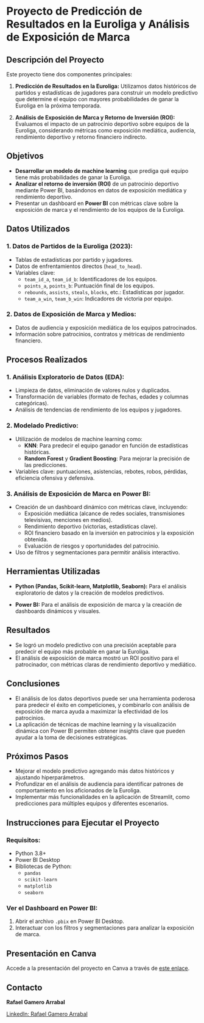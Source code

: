 # Proyecto de Predicción de Resultados en la Euroliga y Análisis de Exposición de Marca

## Descripción del Proyecto

Este proyecto tiene dos componentes principales:

1. **Predicción de Resultados en la Euroliga:** Utilizamos datos históricos de partidos y estadísticas de jugadores para construir un modelo predictivo que determine el equipo con mayores probabilidades de ganar la Euroliga en la próxima temporada.
  
2. **Análisis de Exposición de Marca y Retorno de Inversión (ROI):** Evaluamos el impacto de un patrocinio deportivo sobre equipos de la Euroliga, considerando métricas como exposición mediática, audiencia, rendimiento deportivo y retorno financiero indirecto.

## Objetivos

- **Desarrollar un modelo de machine learning** que prediga qué equipo tiene más probabilidades de ganar la Euroliga.
- **Analizar el retorno de inversión (ROI)** de un patrocinio deportivo mediante Power BI, basándonos en datos de exposición mediática y rendimiento deportivo.
- Presentar un dashboard en **Power BI** con métricas clave sobre la exposición de marca y el rendimiento de los equipos de la Euroliga.

## Datos Utilizados

### 1. **Datos de Partidos de la Euroliga (2023):**
   - Tablas de estadísticas por partido y jugadores.
   - Datos de enfrentamientos directos (`head_to_head`).
   - Variables clave:
     - `team_id_a`, `team_id_b`: Identificadores de los equipos.
     - `points_a`, `points_b`: Puntuación final de los equipos.
     - `rebounds`, `assists`, `steals`, `blocks`, etc.: Estadísticas por jugador.
     - `team_a_win`, `team_b_win`: Indicadores de victoria por equipo.

### 2. **Datos de Exposición de Marca y Medios:**
   - Datos de audiencia y exposición mediática de los equipos patrocinados.
   - Información sobre patrocinios, contratos y métricas de rendimiento financiero.

## Procesos Realizados

### 1. **Análisis Exploratorio de Datos (EDA):**
   - Limpieza de datos, eliminación de valores nulos y duplicados.
   - Transformación de variables (formato de fechas, edades y columnas categóricas).
   - Análisis de tendencias de rendimiento de los equipos y jugadores.

### 2. **Modelado Predictivo:**
   - Utilización de modelos de machine learning como:
     - **KNN**: Para predecir el equipo ganador en función de estadísticas históricas.
     - **Random Forest** y **Gradient Boosting**: Para mejorar la precisión de las predicciones.
   - Variables clave: puntuaciones, asistencias, rebotes, robos, pérdidas, eficiencia ofensiva y defensiva.


### 3. **Análisis de Exposición de Marca en Power BI:**
   - Creación de un dashboard dinámico con métricas clave, incluyendo:
     - Exposición mediática (alcance de redes sociales, transmisiones televisivas, menciones en medios).
     - Rendimiento deportivo (victorias, estadísticas clave).
     - ROI financiero basado en la inversión en patrocinios y la exposición obtenida.
     - Evaluación de riesgos y oportunidades del patrocinio.
   - Uso de filtros y segmentaciones para permitir análisis interactivo.

## Herramientas Utilizadas

- **Python (Pandas, Scikit-learn, Matplotlib, Seaborn):** Para el análisis exploratorio de datos y la creación de modelos predictivos.

- **Power BI:** Para el análisis de exposición de marca y la creación de dashboards dinámicos y visuales.

## Resultados

- Se logró un modelo predictivo con una precisión aceptable para predecir el equipo más probable en ganar la Euroliga.
- El análisis de exposición de marca mostró un ROI positivo para el patrocinador, con métricas claras de rendimiento deportivo y mediático.
  
## Conclusiones

- El análisis de los datos deportivos puede ser una herramienta poderosa para predecir el éxito en competiciones, y combinarlo con análisis de exposición de marca ayuda a maximizar la efectividad de los patrocinios.
- La aplicación de técnicas de machine learning y la visualización dinámica con Power BI permiten obtener insights clave que pueden ayudar a la toma de decisiones estratégicas.

## Próximos Pasos

- Mejorar el modelo predictivo agregando más datos históricos y ajustando hiperparámetros.
- Profundizar en el análisis de audiencia para identificar patrones de comportamiento en los aficionados de la Euroliga.
- Implementar más funcionalidades en la aplicación de Streamlit, como predicciones para múltiples equipos y diferentes escenarios.

## Instrucciones para Ejecutar el Proyecto

### Requisitos:
- Python 3.8+
- Power BI Desktop
- Bibliotecas de Python:
  - `pandas`
  - `scikit-learn`
  - `matplotlib`
  - `seaborn`
  



### Ver el Dashboard en Power BI:
1. Abrir el archivo `.pbix` en Power BI Desktop.
2. Interactuar con los filtros y segmentaciones para analizar la exposición de marca.

## Presentación en Canva

Accede a la presentación del proyecto en Canva a través de [este enlace](https://www.canva.com/design/DAGUeNMIqbQ/lRcl9NFNEJvMmCJPsulM1Q/view?utm_content=DAGUeNMIqbQ&utm_campaign=designshare&utm_medium=link&utm_source=editor).

## Contacto

**Rafael Gamero Arrabal**  
  
[LinkedIn: Rafael Gamero Arrabal](https://www.linkedin.com/in/rafael-gamero-arrabal-619200186/)   
